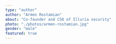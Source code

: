 ```yaml
---
type: "author"
author: "Armen Rostamian"
about: "Co-founder and CSO of Illuria security"
photo: "./photos/armen-rostamian.jpg"
gender: "male"
featured: true
---
```

